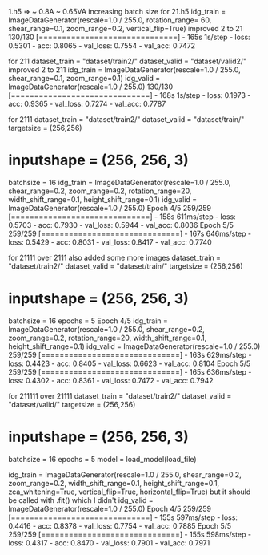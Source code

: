 1.h5 => ~ 0.8A ~ 0.65VA
increasing batch size
for 21.h5 idg_train = ImageDataGenerator(rescale=1.0 / 255.0, rotation_range= 60, shear_range=0.1, zoom_range=0.2, vertical_flip=True)
improved 2 to 21
130/130 [==============================] - 165s 1s/step - loss: 0.5301 - acc: 0.8065 - val_loss: 0.7554 - val_acc: 0.7472

for 211
dataset_train = "dataset/train2/"
dataset_valid = "dataset/valid2/"
improved 2 to 211
idg_train = ImageDataGenerator(rescale=1.0 / 255.0, shear_range=0.1, zoom_range=0.1)
idg_valid = ImageDataGenerator(rescale=1.0 / 255.0)
130/130 [==============================] - 168s 1s/step - loss: 0.1973 - acc: 0.9365 - val_loss: 0.7274 - val_acc: 0.7787

for 2111
dataset_train = "dataset/train2/"
dataset_valid = "dataset/train/"
targetsize = (256,256)
# inputshape = (256, 256, 3)
batchsize = 16
idg_train = ImageDataGenerator(rescale=1.0 / 255.0, shear_range=0.2, zoom_range=0.2, rotation_range=20, width_shift_range=0.1, height_shift_range=0.1)
idg_valid = ImageDataGenerator(rescale=1.0 / 255.0)
Epoch 4/5
259/259 [==============================] - 158s 611ms/step - loss: 0.5703 - acc: 0.7930 - val_loss: 0.5944 - val_acc: 0.8036
Epoch 5/5
259/259 [==============================] - 167s 646ms/step - loss: 0.5429 - acc: 0.8031 - val_loss: 0.8417 - val_acc: 0.7740

for 21111 over 2111
also added some more images
dataset_train = "dataset/train2/"
dataset_valid = "dataset/train/"
targetsize = (256,256)
# inputshape = (256, 256, 3)
batchsize = 16
epochs = 5
Epoch 4/5
idg_train = ImageDataGenerator(rescale=1.0 / 255.0, shear_range=0.2, zoom_range=0.2, rotation_range=20, width_shift_range=0.1, height_shift_range=0.1)
idg_valid = ImageDataGenerator(rescale=1.0 / 255.0)
259/259 [==============================] - 163s 629ms/step - loss: 0.4423 - acc: 0.8405 - val_loss: 0.6623 - val_acc: 0.8104
Epoch 5/5
259/259 [==============================] - 165s 636ms/step - loss: 0.4302 - acc: 0.8361 - val_loss: 0.7472 - val_acc: 0.7942


for 211111 over 21111
dataset_train = "dataset/train2/"
dataset_valid = "dataset/valid/"
targetsize = (256,256)
# inputshape = (256, 256, 3)
batchsize = 16
epochs = 5
model = load_model(load_file)


idg_train = ImageDataGenerator(rescale=1.0 / 255.0, shear_range=0.2, zoom_range=0.2, width_shift_range=0.1, height_shift_range=0.1, zca_whitening=True, vertical_flip=True, horizontal_flip=True)
but it should be called with .fit() which I didn't
idg_valid = ImageDataGenerator(rescale=1.0 / 255.0)
Epoch 4/5
259/259 [==============================] - 155s 597ms/step - loss: 0.4416 - acc: 0.8378 - val_loss: 0.7754 - val_acc: 0.7885
Epoch 5/5
259/259 [==============================] - 155s 598ms/step - loss: 0.4317 - acc: 0.8470 - val_loss: 0.7901 - val_acc: 0.7971